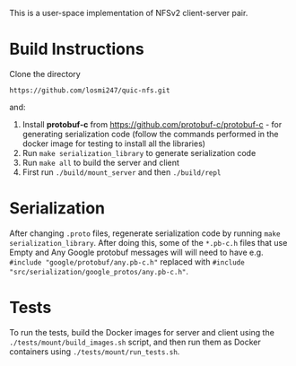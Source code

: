 This is a user-space implementation of NFSv2 client-server pair.

# Build Instructions

Clone the directory

```
https://github.com/losmi247/quic-nfs.git
```

and:

1. Install **protobuf-c** from https://github.com/protobuf-c/protobuf-c - for generating serialization code (follow the commands performed in the docker image for testing to install all the libraries)
2. Run ```make serialization_library``` to generate serialization code
3. Run ```make all``` to build the server and client
4. First run ```./build/mount_server``` and then ```./build/repl```

# Serialization

After changing ```.proto``` files, regenerate serialization code by running ```make serialization_library```. After doing this, some of the ```*.pb-c.h``` files that use Empty and Any Google protobuf messages will will need to have e.g. ```#include "google/protobuf/any.pb-c.h"``` replaced with ```#include "src/serialization/google_protos/any.pb-c.h"```.

# Tests

To run the tests, build the Docker images for server and client using the ```./tests/mount/build_images.sh``` script, and then run them as Docker containers using ```./tests/mount/run_tests.sh```.